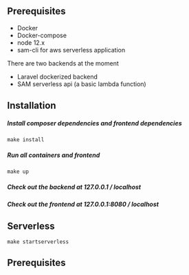 ## Prerequisites
- Docker
- Docker-compose
- node 12.x
- sam-cli for aws serverless application

There are two backends at the moment
 - Laravel dockerized backend
 - SAM serverless api (a basic lambda function)

## Installation

##### Install composer dependencies and frontend dependencies
`make install`

##### Run all containers and frontend
`make up`


##### Check out the backend at 127.0.0.1 / localhost 
##### Check out the frontend at 127.0.0.1:8080 / localhost 

## Serverless 
`make startserverless`


## Prerequisites
